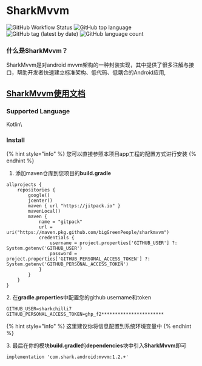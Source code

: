 # SharkMvvm



![GitHub Workflow Status](https://img.shields.io/github/workflow/status/bigGreenPeople/SharkMvvm/SharkMvvmPublish) ![GitHub top language](https://img.shields.io/github/languages/top/bigGreenPeople/SharkMvvm) ![GitHub tag (latest by date)](https://img.shields.io/github/v/tag/bigGreenPeople/SharkMvvm?label=SharkMvvm) ![GitHub language count](https://img.shields.io/github/languages/count/bigGreenPeople/SharkMvvm)

### 什么是SharkMvvm？

SharkMvvm是对android mvvm架构的一种封装实现，其中提供了很多注解与接口，帮助开发者快速建立标准架构、低代码、低耦合的Android应用,

## [SharkMvvm使用文档](https://1243596620.gitbook.io/sharkmvvm-wen-dang/)

### Supported Language

Kotlin\


### Install

{% hint style="info" %}
您可以直接参照本项目app工程的配置方式进行安装
{% endhint %}

1. 添加maven仓库到您项目的**build.gradle**

```
allprojects {
    repositories {
        google()
        jcenter()
        maven { url "https://jitpack.io" }
        mavenLocal()
        maven {
            name = "gitpack"
            url = uri("https://maven.pkg.github.com/bigGreenPeople/sharkmvvm")
            credentials {
                username = project.properties['GITHUB_USER'] ?: System.getenv('GITHUB_USER')
                password = project.properties['GITHUB_PERSONAL_ACCESS_TOKEN'] ?: System.getenv('GITHUB_PERSONAL_ACCESS_TOKEN')
            }
        }
    }
}
```

2\. 在**gradle.properties**中配置您的github username和token

```
GITHUB_USER=sharkchilli7
GITHUB_PERSONAL_ACCESS_TOKEN=ghp_f2***********************
```

{% hint style="info" %}
这里建议你将信息配置到系统环境变量中
{% endhint %}

3\. 最后在你的模块**build.gradle**的**dependencies**块中引入**SharkMvvm**即可

```
implementation 'com.shark.android:mvvm:1.2.+'
```
